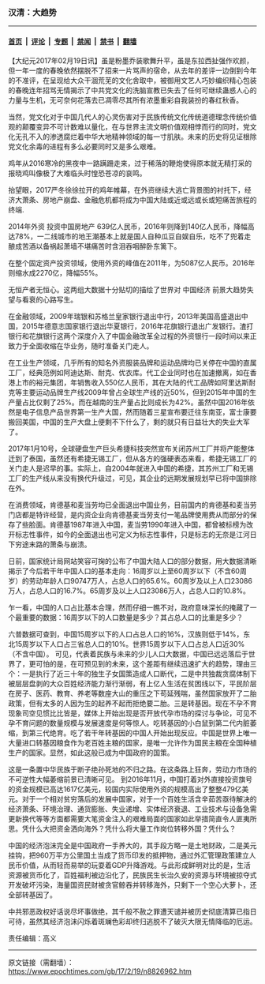 ### 汉清：大趋势

---

#### [首页](../../../..?n8826962) &nbsp;|&nbsp; [评论](../../../../../epoch-comment?n8826962) &nbsp;|&nbsp; [专题](../../../../../epoch-special?n8826962) &nbsp;|&nbsp; [禁闻](../../../../../epoch-news?n8826962) &nbsp;|&nbsp; [禁书](../../../../../books?n8826962) &nbsp;|&nbsp; [翻墙](https://github.com/gfw-breaker/nogfw/blob/master/README.md?n8826962)


<div class="post_content" id="artbody" itemprop="articleBody">
 <!-- article content begin -->
 <p>
  【大纪元2017年02月19日讯】虽是粉墨乔装歌舞升平，虽是东拉西扯强作欢颜，但一年一度的春晚依然摆脱不了招来一片骂声的宿命，从去年的差评一边倒到今年的不准评，在呈现给大众干涸荒芜的文化舎取中，被御用文艺人巧妙编织精心包装的春晚连年招骂无情揭示了中共党文化的洗脑宣教已失去了任何可继续蛊惑人心的力量与生机，无可奈何花落去已凋零尽其所有浓墨重彩自我装扮的春红秋香。
 </p>
 <p>
  当然，党文化对于中国几代人的心灵伤害对于民族传统文化传统道德理念传统价值观的颠覆变异不可计数难以量化，在与世界主流文明价值观相悖而行的同时，党文化无孔不入的渗透腐烂着中华大地精神领域的每一寸肌肤。未来的历史将见证根除党文化余毒的进程有多么必要同时又是多么艰难。
 </p>
 <p>
  鸡年从2016寒冷的黑夜中一路蹒跚走来，过于稀落的鞭炮使得原本就无精打采的报晓鸡叫像极了大难临头时惶恐苍凉的哀鸣。
 </p>
 <p>
  抬望眼，2017严冬徐徐拉开的鸡年帷幕，在外资继续大逃亡背景图的衬托下，经济大萧条、房地产崩盘、金融危机都将成为中国大陆或近或远或长或短痛苦旅程的终端.
 </p>
 <p>
  2014年外资
  <ok href="https://www.epochtimes.com/gb/tag/%E6%8A%95%E8%B5%84%E4%B8%AD%E5%9B%BD%E6%88%BF%E5%9C%B0%E4%BA%A7.html">
   投资中国房地产
  </ok>
  639亿人民币，2016年则降到140亿人民币，降幅高达78%，一二线城市的地王潮基本上就是国人自种瓜豆自娱自乐，吃不了兜着走酿成苦酒以备祸起萧墙不堪痛苦时含泪吞咽醉卧东篱下。
 </p>
 <p>
  在整个固定资产投资领域，使用外资的峰值在2011年，为5087亿人民币。2016年则缩水成2270亿，降幅55%。
 </p>
 <p>
  无恒产者无恒心。这两组大数据十分贴切的描绘了世界对
  <ok href="https://www.epochtimes.com/gb/tag/%E4%B8%AD%E5%9B%BD%E7%BB%8F%E6%B5%8E.html">
   中国经济
  </ok>
  前景大趋势失望与看衰的心路写生。
 </p>
 <p>
  在金融领域，2009年瑞银和苏格兰皇家银行退出中行，2013年美国高盛退出中国，2015年德意志国家银行退出华夏银行，2016年花旗银行退出广发银行。渣打银行和花旗银行这两个深度介入了中国金融改革全过程的外资银行一段时间以来正致力于全面收缩在华业务，随时准备关门走人。
 </p>
 <p>
  在工业生产领域，几乎所有的知名外资服装品牌和运动品牌均已关停在中国的直属工厂，经典范例如阿迪达斯、耐克、优衣库。代工企业同时也在加速撤离，如在香港上市的裕元集团，年销售收入550亿人民币，其在大陆的代工品牌如阿里达斯耐克等主要运动品牌生产线2009年曾占全球生产线的近50%，但到2015年中国的生产量占比仅剩了25%。而在越南的生产量占比则成长为42%。虽然中国2016年依然是电子信息产品世界第一生产大国，然而随着三星宣布要迁往东南亚，富士康要搬回美国，中国的生产大盘上便剩不下什么了，剩的就只有日益壮大的失业大军了。
 </p>
 <p>
  2017年1月10号，全球硬盘生产巨头希捷科技突然宣布关闭苏州工厂并将产能整体迁到了泰国，虽然还有希捷无锡工厂，但从各方的强硬表态来看，希捷无锡工厂的关门走人是迟早的事。实际上，自2004年就进入中国的希捷，其苏州工厂和无锡工厂的生产线从来没有换代升级过，可见，其企业的远期发展规划早已将中国排除在外。
 </p>
 <p>
  在消费领域，肯德基和麦当劳均已全面退出中国业务，目前国内的肯德基和麦当劳门店都是特许经营，是内资企业向肯德基麦当劳支付一笔品牌使用费从而部分的保存了些脸面。肯德基1987年进入中国，麦当劳1990年进入中国，都曾被标榜为改开标志性事件，如今的全面退出也可定义为标志性事件，只是标志的无奈是江河日下穷途末路的萧条与崩溃。
 </p>
 <p>
  日前，国家统计局网站笑容可掬的公布了中国大陆人口的部分数据，用大数据清晰揭示了今后若干年中国人口的基本走向：16周岁以上至60周岁以下（不含60周岁）的劳动年龄人口90747万人，占总人口的65.6%。60周岁及以上人口23086万人，占总人口的16.7%。65周岁及以上人口23086万人，占总人口的10.8%。
 </p>
 <p>
  乍一看，中国的人口占比基本合理，然而仔细一瞧不对，政府意味深长的掩藏了一个最重要的数据：16周岁以下的人口数量是多少？其占总人口的比重是多少？
 </p>
 <p>
  六普数据可查到，中国15周岁以下的人口占总人口的16%，汉族则低于14%，东北15周岁以下人口占三省总人口的10%。世界15周岁以下人口占总人口近30%（不含中国）。 可见，代表着民族与未来的少儿人口大数据，中国已远远落后于世界了，更可怕的是，在可预见到的未来，这个差距有继续迅速扩大的趋势，理由三个：一是执行了近三十年的独生子女国策造成人口断代，二是中共独裁贪腐体制下被层层盘剥的大众百姓经济能力渐行渐弱，有上亿人生活在贫困线以下，平民阶层在房子、医药、教育、养老等数座大山的重压之下苟延残喘，虽然国家放开了二胎政策，但有太多的人因为生的起养不起而拒绝要二胎。三是转基因。现在不孕不育现象司空见惯比比皆是，媒体上开始出现是否开放代孕市场的探讨与争论，可见不孕不育问题的数量规模与发展速度是何等惊人。吃转基因的小白鼠到第二代内脏萎缩，到第三代绝育。吃了若干年转基因的中国人开始出现反应。中国是世界上唯一大量进口转基因粮食作为老百姓主粮的国家，是唯一允许作为国民主粮在全国种植生产的国家。显然，如此这般已成为中国政府的国策。
 </p>
 <p>
  这是一条置中华民族于断子绝孙死地的不归之路。在这条路上狂奔，劳动力市场的不可逆性大幅萎缩前景已清晰可见。 到2016年11月，中国打着对外直接投资旗号的资金规模已高达1617亿美元，较国内实际使用外资的规模高出了整整479亿美元。对于一个相对贫穷落后的发展中国家，对于一个百姓生活含辛茹苦亟待解决的经济萧条、环境治理、通货膨胀、失业递增、实体经济衰退、工业技术与设备急需更新换代等等方面都需要大笔资金注入的艰难局面的国家如此举措简直令人匪夷所思。凭什么大把资金洒向海外？凭什么将大量工作岗位转移外国？凭什么？
 </p>
 <p>
  中国的经济泡沫完全是中国政府一手养大的，其手段方略一是土地财政，二是美元挂钩，把960万平方公里国土当成了货币印发的抵押物，通过外汇管理政策建立人民币价值，从而轻而易举的玩耍着GDP升降游戏。与此形成鲜明对比的是，生活资源被货币化了，百姓福利被边沿化了，民族民生长治久安的资源与环境被掠夺式开发破坏污染，海量国资民财被贪官鲸吞并转移海外，只剩下一个空心大萝卜，还全部转基因了。
 </p>
 <p>
  中共邪恶政权好话说尽坏事做绝，其千般不赦之罪遭天谴并被历史彻底清算已指日可待，虽然其经济泡沫闪烁着斑斓色彩却终归逃脱不了破灭大限无情降临的厄运。
 </p>
 <p>
  责任编辑：高义
 </p>
 <p>
 </p>
 <!-- article content end -->
 <div id="below_article_ad">
 </div>
</div>


---

原文链接（需翻墙）：https://www.epochtimes.com/gb/17/2/19/n8826962.htm